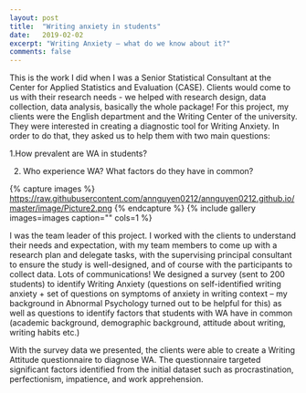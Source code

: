 ```yaml
---
layout: post
title:  "Writing anxiety in students"
date:   2019-02-02
excerpt: "Writing Anxiety – what do we know about it?"
comments: false
---
```


This is the work I did when I was a Senior Statistical Consultant at the Center for Applied Statistics and Evaluation (CASE). Clients would come to us with their research needs - we helped with research design, data collection, data analysis, basically the whole package! For this project, my clients were the English department and the Writing Center of the university. They were interested in creating a diagnostic tool for Writing Anxiety. In order to do that, they asked us to help them with two main questions:

1.How prevalent are WA in students?

2. Who experience WA? What factors do they have in common?


{% capture images %}
https://raw.githubusercontent.com/annguyen0212/annguyen0212.github.io/master/image/Picture2.png
{% endcapture %}
{% include gallery images=images caption="" cols=1 %}


I was the team leader of this project. I worked with the clients to understand their needs and expectation, with my team members to come up with a research plan and delegate tasks, with the supervising principal consultant to ensure the study is well-designed, and of course with the participants to collect data. Lots of communications! We designed a survey (sent to 200 students) to identify Writing Anxiety (questions on self-identified writing anxiety + set of questions on symptoms of anxiety in writing context – my background in Abnormal Psychology turned out to be helpful for this) as well as questions to identify factors that students with WA have in common (academic background, demographic background, attitude about writing, writing habits etc.)

With the survey data we presented, the clients were able to create a Writing Attitude questionnaire to diagnose WA. The questionnaire targeted significant factors identified from the initial dataset such as procrastination, perfectionism, impatience, and work apprehension. 


